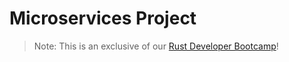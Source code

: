 # Microservices Project

> Note: This is an exclusive of our <a href="https://letsgetrusty.com/bootcamp-hsk41" target="_blank">Rust Developer Bootcamp</a>!
